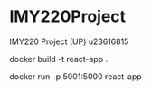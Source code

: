 # IMY220Project
IMY220 Project (UP) u23616815


 docker build -t react-app .

 docker run -p 5001:5000 react-app

 
